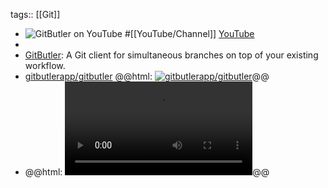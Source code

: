 tags:: [[Git]]

- ![GitButler on YouTube](https://yt3.googleusercontent.com/sqyYdkQXIh29GqOc3_7rpw9aYLQNrNKdDcr1MXXV_Had68m2ObQyM_IdLOW4tt5BT94VDsnIIxw=w2120-fcrop64=1,00005a57ffffa5a8-k-c0xffffffff-no-nd-rj)
  #[[YouTube/Channel]]
  [YouTube](https://www.youtube.com/@gitbutlerapp)
-
- [GitButler](https://gitbutler.com/): A Git client for simultaneous branches on top of your existing workflow.
- [gitbutlerapp/gitbutler](https://github.com/gitbutlerapp/gitbutler)
  @@html: <a href="https://github.com/gitbutlerapp/gitbutler/"><img src="https://github-readme-stats-astronomer.vercel.app/api/pin/?username=gitbutlerapp&repo=gitbutler&theme=tokyonight" alt="gitbutlerapp/gitbutler"/></a>@@
- @@html: <video src="https://d3brppdydubvmf.cloudfront.net/videos/web/main-preview.mp4" autoplay controls></video>@@